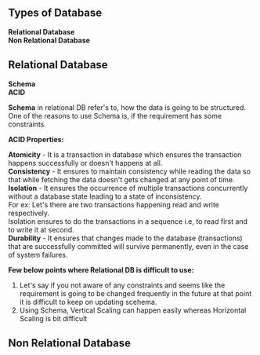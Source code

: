 ## Types of Database </br>
**Relational Database** </br>
**Non Relational Database** 


## Relational Database

**Schema** </br>
**ACID**

**Schema** in relational DB refer's to, how the data is going to be structured.
One of the reasons to use Schema is, if the requirement has some constraints.


**ACID Properties:**

**Atomicity** - It is a transaction in database which ensures the transaction happens successfully or doesn't happens at all.</br>
**Consistency** - It ensures to maintain consistency while reading the data so that while fetching the data doesn't gets changed at any point of time.</br>
**Isolation** - It ensures the occurrence of multiple transactions concurrently without a database state leading to a state of inconsistency.</br>
                For ex: Let's there are two transactions happening read and write respectively.</br>
                Isolation ensures to do the transactions in a sequence i.e, to read first and to write it at second.</br>
**Durability** - It ensures that changes made to the database (transactions) that are successfully committed will survive permanently, even in the case of system failures.</br>

**Few below points where Relational DB is difficult to use:**</br>
1. Let's say if you not aware of any constraints and seems like the requirement is going to be changed frequently in the future at that point it is difficult to keep on updating scehema.</br>
2. Using Schema, Vertical Scaling can happen easily whereas Horizontal Scaling is bit difficult


## Non Relational Database

